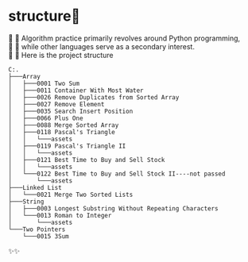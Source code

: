# structure👋
🌱 🌱 Algorithm practice primarily revolves around Python programming,<br> 
🌱 🌱 while other languages serve as a secondary interest.<br>
🌱 🌱 Here is the project structure
```
C:.                                                                                  
├───Array                                       
│   ├───0001 Two Sum                            
│   ├───0011 Container With Most Water          
│   ├───0026 Remove Duplicates from Sorted Array
│   ├───0027 Remove Element                     
│   ├───0035 Search Insert Position
│   ├───0066 Plus One
│   ├───0088 Merge Sorted Array
│   ├───0118 Pascal's Triangle
│   │   └───assets
│   ├───0119 Pascal's Triangle II
│   │   └───assets
│   ├───0121 Best Time to Buy and Sell Stock
│   │   └───assets
│   └───0122 Best Time to Buy and Sell Stock II----not passed
│       └───assets
├───Linked List
│   └───0021 Merge Two Sorted Lists
├───String
│   ├───0003 Longest Substring Without Repeating Characters
│   └───0013 Roman to Integer
│       └───assets
└───Two Pointers
    └───0015 3Sum
```
✨✨
